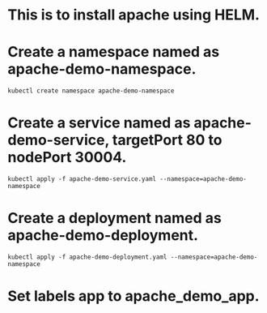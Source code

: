# This is to install apache using HELM.

#	Create a namespace named as apache-demo-namespace.
```kubectl create namespace apache-demo-namespace```

#	Create a service named as apache-demo-service, targetPort 80 to nodePort 30004.
```kubectl apply -f apache-demo-service.yaml --namespace=apache-demo-namespace```

#	Create a deployment named as apache-demo-deployment.
```kubectl apply -f apache-demo-deployment.yaml --namespace=apache-demo-namespace```

#	Set labels app to apache_demo_app.
